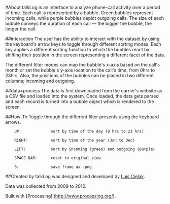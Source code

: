 #About
talkLog is an interface to analyze phone-call activity over a period of time.
Each call is represented by a bubble. Green bubbles represent incoming calls, while purple bubbles depict outgoing calls. The size of each bubble conveys the duration of each call ― the bigger the bubble, the longer the call.

##interaction
The user has the ability to interact with the dataset by using the keyboard's arrow keys to toggle through different sorting modes. Each key applies a different sorting function to which the bubbles react by shifting their position in the screen representing a different facet of the data.

The different filter modes can map the bubble's x-axis based on the call's month or set the bubble's y-axis location to the call's time, from 0hrs to 23hrs. Also, the positions of the bubbles can be placed in two different columns; incoming and outgoing.

##data+process
The data is first downloaded from the carrier's website as a CSV file and loaded into the system. Once loaded, the data gets parsed and each record is turned into a bubble object which is rendered to the screen.

##How-To
Toggle through the different filter presents using the keyboard arrows.
		
		UP: 			sort by time of the day (0 hrs to 23 hrs)
		
		RIGHT:			sort by time of the year (Jan to Dec)

		LEFT:			sort by incoming (green) and outgoing (purple)

		SPACE BAR:		reset to original view

		S:				save frame as .png


##Created by
talkLog was designed and developed by [Luis Cielak](http://twitter.com/luiscielak/).

Data was collected from 2009 to 2012.

Built with [Processing] (http://www.processing.org/).



